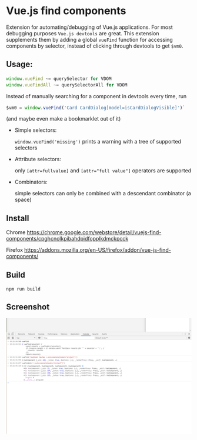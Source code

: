 # Vue.js find components

Extension for automating/debugging of Vue.js applications. For most debugging purposes `Vue.js devtools`
are great. This extension supplements them by adding a global `vueFind` function for accessing components
 by selector, instead of clicking through devtools to get `$vm0`.

## Usage:

```js
window.vueFind ~= querySelector for VDOM
window.vueFindAll ~= querySelectorAll for VDOM
```

Instead of manually searching for a component in devtools every time, run
```js
$vm0 = window.vueFind('Card CardDialog[model=isCardDialogVisible]')`
```
(and maybe even make a bookmarklet out of it)


- Simple selectors:

    `window.vueFind('missing')` prints a warning with a tree of supported selectors

- Attribute selectors:

    only `[attr=fullvalue]` and `[attr="full value"]` operators are supported

- Combinators:

    simple selectors can only be combined with a descendant combinator (a space)


## Install

Chrome https://chrome.google.com/webstore/detail/vuejs-find-components/cpghcnolkpibahdpidfopplkdmckpcck

Firefox https://addons.mozilla.org/en-US/firefox/addon/vue-js-find-components/

## Build

    npm run build

## Screenshot

![Console](./console.png)
